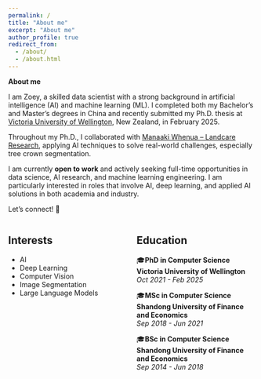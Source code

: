 ```yaml
---
permalink: /
title: "About me"
excerpt: "About me"
author_profile: true
redirect_from: 
  - /about/
  - /about.html
---
```


**About me**

I am Zoey, a skilled data scientist with a strong background in artificial intelligence (AI) and machine learning (ML). I completed both my Bachelor’s and Master’s degrees in China and recently submitted my Ph.D. thesis at [Victoria University of Wellington](https://www.wgtn.ac.nz/), New Zealand, in February 2025.  

Throughout my Ph.D., I collaborated with [Manaaki Whenua – Landcare Research](https://www.landcareresearch.co.nz/), applying AI techniques to solve real-world challenges, especially tree crown segmentation. 

I am currently **open to work** and actively seeking full-time opportunities in data science, AI research, and machine learning engineering. I am particularly interested in roles that involve AI, deep learning, and applied AI solutions in both academia and industry.  

Let’s connect! 🚀





<div style="display: flex; justify-content: space-between; gap: 20px;">

  <div style="width: 48%;">
  
  <h2>Interests</h2> 

  - AI 
  - Deep Learning
  - Computer Vision 
  - Image Segmentation  
  - Large Language Models  
  </div>

  <div style="width: 48%;">

  <h2>Education</h2> 

   🎓**PhD in Computer Science**  
  **Victoria University of Wellington**  
  _Oct 2021 - Feb 2025_  

   🎓**MSc in Computer Science**  
  **Shandong University of Finance and Economics**  
  _Sep 2018 - Jun 2021_  

   🎓**BSc in Computer Science**  
  **Shandong University of Finance and Economics**  
  _Sep 2014 - Jun 2018_  

  </div>

</div>


